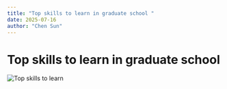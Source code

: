 ```yaml
---
title: "Top skills to learn in graduate school "
date: 2025-07-16
author: "Chen Sun"
---
```


# Top skills to learn in graduate school 
![Top skills to learn](/images/Topskillstolearn.png)
